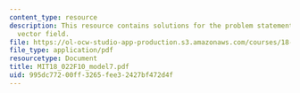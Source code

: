 ```yaml
---
content_type: resource
description: This resource contains solutions for the problem statements related to
  vector field.
file: https://ol-ocw-studio-app-production.s3.amazonaws.com/courses/18-022-calculus-of-several-variables-fall-2010/995dc77200ff3265fee32427bf472d4f_MIT18_022F10_model7.pdf
file_type: application/pdf
resourcetype: Document
title: MIT18_022F10_model7.pdf
uid: 995dc772-00ff-3265-fee3-2427bf472d4f
---
```

